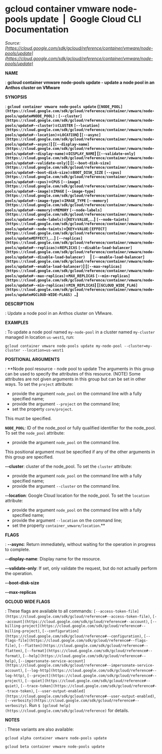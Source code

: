 # gcloud container vmware node-pools update  |  Google Cloud CLI Documentation

*Source: [https://cloud.google.com/sdk/gcloud/reference/container/vmware/node-pools/update](https://cloud.google.com/sdk/gcloud/reference/container/vmware/node-pools/update)*

**NAME**

: **gcloud container vmware node-pools update - update a node pool in an Anthos cluster on VMware**

**SYNOPSIS**

: **`gcloud container vmware node-pools update` (`[NODE_POOL](https://cloud.google.com/sdk/gcloud/reference/container/vmware/node-pools/update#NODE_POOL)` : `[--cluster](https://cloud.google.com/sdk/gcloud/reference/container/vmware/node-pools/update#--cluster)`=`CLUSTER` `[--location](https://cloud.google.com/sdk/gcloud/reference/container/vmware/node-pools/update#--location)`=`LOCATION`) [`[--async](https://cloud.google.com/sdk/gcloud/reference/container/vmware/node-pools/update#--async)`] [`[--display-name](https://cloud.google.com/sdk/gcloud/reference/container/vmware/node-pools/update#--display-name)`=`DISPLAY_NAME`] [`[--validate-only](https://cloud.google.com/sdk/gcloud/reference/container/vmware/node-pools/update#--validate-only)`] [`[--boot-disk-size](https://cloud.google.com/sdk/gcloud/reference/container/vmware/node-pools/update#--boot-disk-size)`=`BOOT_DISK_SIZE` `[--cpus](https://cloud.google.com/sdk/gcloud/reference/container/vmware/node-pools/update#--cpus)`=`CPUS` `[--image](https://cloud.google.com/sdk/gcloud/reference/container/vmware/node-pools/update#--image)`=`IMAGE` `[--image-type](https://cloud.google.com/sdk/gcloud/reference/container/vmware/node-pools/update#--image-type)`=`IMAGE_TYPE` `[--memory](https://cloud.google.com/sdk/gcloud/reference/container/vmware/node-pools/update#--memory)`=`MEMORY` `[--node-labels](https://cloud.google.com/sdk/gcloud/reference/container/vmware/node-pools/update#--node-labels)`=[`KEY`=`VALUE`,…] `[--node-taints](https://cloud.google.com/sdk/gcloud/reference/container/vmware/node-pools/update#--node-taints)`=[`KEY`=`VALUE`:`[EFFECT](https://cloud.google.com/sdk/gcloud/reference/container/vmware/node-pools/update#EFFECT)`,…] `[--replicas](https://cloud.google.com/sdk/gcloud/reference/container/vmware/node-pools/update#--replicas)`=`REPLICAS` `[--disable-load-balancer](https://cloud.google.com/sdk/gcloud/reference/container/vmware/node-pools/update#--disable-load-balancer)`     | `[--enable-load-balancer](https://cloud.google.com/sdk/gcloud/reference/container/vmware/node-pools/update#--enable-load-balancer)`] [`[--max-replicas](https://cloud.google.com/sdk/gcloud/reference/container/vmware/node-pools/update#--max-replicas)`=`MAX_REPLICAS` `[--min-replicas](https://cloud.google.com/sdk/gcloud/reference/container/vmware/node-pools/update#--min-replicas)`=`MIN_REPLICAS`] [`[GCLOUD_WIDE_FLAG](https://cloud.google.com/sdk/gcloud/reference/container/vmware/node-pools/update#GCLOUD-WIDE-FLAGS) …`]**

**DESCRIPTION**

: Update a node pool in an Anthos cluster on VMware.

**EXAMPLES**

: To update a node pool named ``my-node-pool`` in
a cluster named ``my-cluster`` managed in
location ``us-west1``, run:

```
gcloud container vmware node-pools update my-node-pool --cluster=my-cluster --location=us-west1
```

**POSITIONAL ARGUMENTS**

: **Node pool resource - node pool to update The arguments in this group can be used
to specify the attributes of this resource. (NOTE) Some attributes are not given
arguments in this group but can be set in other ways.
To set the `project` attribute:

- provide the argument `node_pool` on the command line with a fully
specified name;
- provide the argument `--project` on the command line;
- set the property `core/project`.

This must be specified.

**`NODE_POOL`**:
ID of the node_pool or fully qualified identifier for the node_pool.
To set the `node_pool` attribute:

- provide the argument `node_pool` on the command line.

This positional argument must be specified if any of the other arguments in this
group are specified.

**--cluster**:
cluster of the node_pool.
To set the `cluster` attribute:

- provide the argument `node_pool` on the command line with a fully
specified name;
- provide the argument `--cluster` on the command line.

**--location**:
Google Cloud location for the node_pool.
To set the `location` attribute:

- provide the argument `node_pool` on the command line with a fully
specified name;
- provide the argument `--location` on the command line;
- set the property `container_vmware/location`.**

**FLAGS**

: **--async**:
Return immediately, without waiting for the operation in progress to complete.

**--display-name**:
Display name for the resource.

**--validate-only**:
If set, only validate the request, but do not actually perform the operation.

**--boot-disk-size**

**--max-replicas**

**GCLOUD WIDE FLAGS**

: These flags are available to all commands: `[--access-token-file](https://cloud.google.com/sdk/gcloud/reference#--access-token-file)`,
`[--account](https://cloud.google.com/sdk/gcloud/reference#--account)`, `[--billing-project](https://cloud.google.com/sdk/gcloud/reference#--billing-project)`,
`[--configuration](https://cloud.google.com/sdk/gcloud/reference#--configuration)`,
`[--flags-file](https://cloud.google.com/sdk/gcloud/reference#--flags-file)`,
`[--flatten](https://cloud.google.com/sdk/gcloud/reference#--flatten)`, `[--format](https://cloud.google.com/sdk/gcloud/reference#--format)`, `[--help](https://cloud.google.com/sdk/gcloud/reference#--help)`, `[--impersonate-service-account](https://cloud.google.com/sdk/gcloud/reference#--impersonate-service-account)`,
`[--log-http](https://cloud.google.com/sdk/gcloud/reference#--log-http)`,
`[--project](https://cloud.google.com/sdk/gcloud/reference#--project)`, `[--quiet](https://cloud.google.com/sdk/gcloud/reference#--quiet)`, `[--trace-token](https://cloud.google.com/sdk/gcloud/reference#--trace-token)`, `[--user-output-enabled](https://cloud.google.com/sdk/gcloud/reference#--user-output-enabled)`,
`[--verbosity](https://cloud.google.com/sdk/gcloud/reference#--verbosity)`.
Run `$ [gcloud help](https://cloud.google.com/sdk/gcloud/reference)` for details.

**NOTES**

: These variants are also available:

```
gcloud alpha container vmware node-pools update
```

```
gcloud beta container vmware node-pools update
```